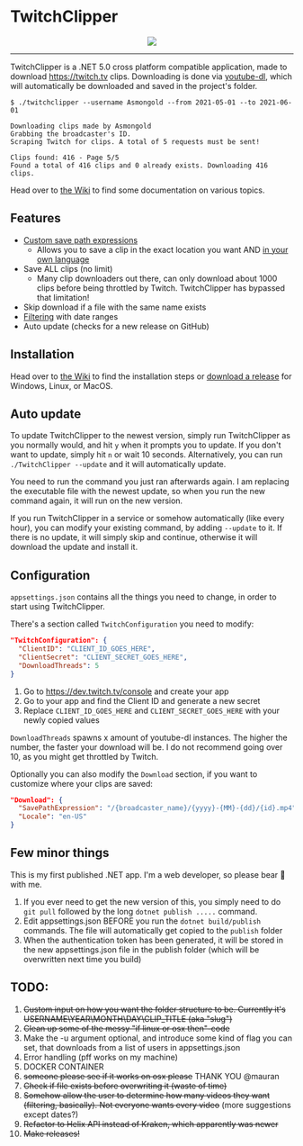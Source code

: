 # TwitchClipper
<div align="center">
 <img src="https://i.imgur.com/kZbRVEz.gif" />
</div>

<hr>

TwitchClipper is a .NET 5.0 cross platform compatible application, made to download https://twitch.tv clips. Downloading is done via [youtube-dl](https://yt-dl.org/), which will automatically be downloaded and saved in the project's folder.

```
$ ./twitchclipper --username Asmongold --from 2021-05-01 --to 2021-06-01

Downloading clips made by Asmongold
Grabbing the broadcaster's ID.
Scraping Twitch for clips. A total of 5 requests must be sent!

Clips found: 416 - Page 5/5
Found a total of 416 clips and 0 already exists. Downloading 416 clips.
```

Head over to [the Wiki](https://github.com/mortenmoulder/TwitchClipper/wiki) to find some documentation on various topics.

## Features
* [Custom save path expressions](https://github.com/mortenmoulder/TwitchClipper/wiki/Custom-save-expressions)
  * Allows you to save a clip in the exact location you want AND [in your own language](https://github.com/mortenmoulder/TwitchClipper/wiki/Language-support)
* Save ALL clips (no limit)
  * Many clip downloaders out there, can only download about 1000 clips before being throttled by Twitch. TwitchClipper has bypassed that limitation!
* Skip download if a file with the same name exists
* [Filtering](https://github.com/mortenmoulder/TwitchClipper/wiki/Command-line-arguments) with date ranges
* Auto update (checks for a new release on GitHub)

## Installation
Head over to [the Wiki](https://github.com/mortenmoulder/TwitchClipper/wiki/Installation) to find the installation steps or [download a release](https://github.com/mortenmoulder/TwitchClipper/releases) for Windows, Linux, or MacOS.

## Auto update
To update TwitchClipper to the newest version, simply run TwitchClipper as you normally would, and hit `y` when it prompts you to update. If you don't want to update, simply hit `n` or wait 10 seconds. Alternatively, you can run `./TwitchClipper --update` and it will automatically update.

You need to run the command you just ran afterwards again. I am replacing the executable file with the newest update, so when you run the new command again, it will run on the new version.

If you run TwitchClipper in a service or somehow automatically (like every hour), you can modify your existing command, by adding `--update` to it. If there is no update, it will simply skip and continue, otherwise it will download the update and install it.

## Configuration
`appsettings.json` contains all the things you need to change, in order to start using TwitchClipper.

There's a section called `TwitchConfiguration` you need to modify:

```json
"TwitchConfiguration": {
  "ClientID": "CLIENT_ID_GOES_HERE",
  "ClientSecret": "CLIENT_SECRET_GOES_HERE",
  "DownloadThreads": 5
}
```

1. Go to https://dev.twitch.tv/console and create your app
2. Go to your app and find the Client ID and generate a new secret
3. Replace `CLIENT_ID_GOES_HERE` and `CLIENT_SECRET_GOES_HERE` with your newly copied values

`DownloadThreads` spawns x amount of youtube-dl instances. The higher the number, the faster your download will be. I do not recommend going over 10, as you might get throttled by Twitch.

Optionally you can also modify the `Download` section, if you want to customize where your clips are saved:

```json
"Download": {
  "SavePathExpression": "/{broadcaster_name}/{yyyy}-{MM}-{dd}/{id}.mp4",
  "Locale": "en-US"
}
```

## Few minor things
This is my first published .NET app. I'm a web developer, so please bear 🐻 with me.

1. If you ever need to get the new version of this, you simply need to do `git pull` followed by the long `dotnet publish .....` command.
2. Edit appsettings.json BEFORE you run the `dotnet build/publish` commands. The file will automatically get copied to the `publish` folder
3. When the authentication token has been generated, it will be stored in the new appsettings.json file in the publish folder (which will be overwritten next time you build)

## TODO:
1. ~~Custom input on how you want the folder structure to be. Currently it's USERNAME\YEAR\MONTH\DAY\CLIP_TITLE (aka "slug")~~
2. ~~Clean up some of the messy "if linux or osx then"-code~~
3. Make the -u argument optional, and introduce some kind of flag you can set, that downloads from a list of users in appsettings.json
4. Error handling (pff works on my machine)
5. DOCKER CONTAINER
6. ~~someone please see if it works on osx please~~ THANK YOU @mauran
7. ~~Check if file exists before overwriting it (waste of time)~~
8. ~~Somehow allow the user to determine how many videos they want (filtering, basically). Not everyone wants every video~~ (more suggestions except dates?)
9. ~~Refactor to Helix API instead of Kraken, which apparently was newer~~
10. ~~Make releases!~~
